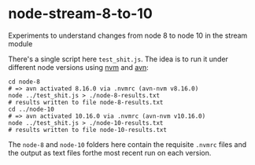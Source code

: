 # node-stream-8-to-10
Experiments to understand changes from node 8 to node 10 in the stream module

There's a single script here `test_shit.js`. The idea is to run it under different node versions using [nvm](https://github.com/nvm-sh/nvm) and [avn](https://github.com/wbyoung/avn):
```{bash}
cd node-8
# => avn activated 8.16.0 via .nvmrc (avn-nvm v8.16.0)
node ../test_shit.js > ./node-8-results.txt
# results written to file node-8-results.txt
cd ../node-10
# => avn activated 10.16.0 via .nvmrc (avn-nvm v10.16.0)
node ../test_shit.js > ./node-10-results.txt
# results written to file node-10-results.txt
```

The `node-8` and `node-10` folders here contain the requisite `.nvmrc` files and the output as text files forthe most recent run on each version.
